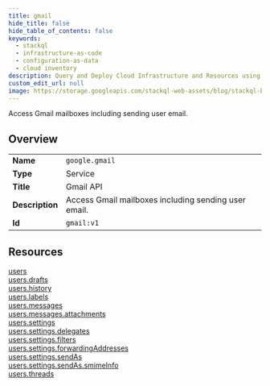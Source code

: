 ```yaml
---
title: gmail
hide_title: false
hide_table_of_contents: false
keywords:
  - stackql
  - infrastructure-as-code
  - configuration-as-data
  - cloud inventory
description: Query and Deploy Cloud Infrastructure and Resources using SQL
custom_edit_url: null
image: https://storage.googleapis.com/stackql-web-assets/blog/stackql-blog-post-featured-image.png
---
```

Access Gmail mailboxes including sending user email.  
    

## Overview
<table><tbody>
<tr><td><b>Name</b></td><td><code>google.gmail</code></td></tr>
<tr><td><b>Type</b></td><td>Service</td></tr>
<tr><td><b>Title</b></td><td>Gmail API</td></tr>
<tr><td><b>Description</b></td><td>Access Gmail mailboxes including sending user email.</td></tr>
<tr><td><b>Id</b></td><td><code>gmail:v1</code></td></tr>
</tbody></table>

## Resources
<div class="row">
<div class="providerDocColumn">
<a href="/providers/google/gmail/users/">users</a><br />
<a href="/providers/google/gmail/users.drafts/">users.drafts</a><br />
<a href="/providers/google/gmail/users.history/">users.history</a><br />
<a href="/providers/google/gmail/users.labels/">users.labels</a><br />
<a href="/providers/google/gmail/users.messages/">users.messages</a><br />
<a href="/providers/google/gmail/users.messages.attachments/">users.messages.attachments</a><br />
<a href="/providers/google/gmail/users.settings/">users.settings</a><br />
</div>
<div class="providerDocColumn">
<a href="/providers/google/gmail/users.settings.delegates/">users.settings.delegates</a><br />
<a href="/providers/google/gmail/users.settings.filters/">users.settings.filters</a><br />
<a href="/providers/google/gmail/users.settings.forwardingAddresses/">users.settings.forwardingAddresses</a><br />
<a href="/providers/google/gmail/users.settings.sendAs/">users.settings.sendAs</a><br />
<a href="/providers/google/gmail/users.settings.sendAs.smimeInfo/">users.settings.sendAs.smimeInfo</a><br />
<a href="/providers/google/gmail/users.threads/">users.threads</a><br />
</div>
</div>
